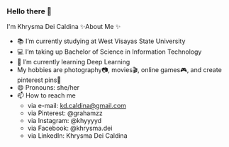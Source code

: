 ### Hello there 👋

I'm Khrysma Dei Caldina 
✨About Me ✨ 
- 📚 I’m currently studying at West Visayas State University
- 💻 I’m taking up Bachelor of Science in Information Technology
- 🌱 I’m currently learning Deep Learning
- My hobbies are photography📷, movies🎬, online games🎮, and create pinterest pins📌 
- 😄 Pronouns: she/her
- 📫 How to reach me 
    - via e-mail: kd.caldina@gmail.com 
    - via Pinterest: @grahamzz 
    - via Instagram: @khyyyyd
    - via Facebook: @khrysma.dei
    - via LinkedIn: Khrysma Dei Caldina

